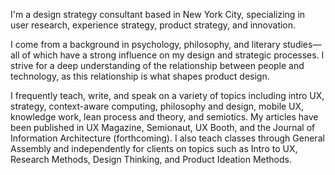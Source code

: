 I'm a design strategy consultant based in New York City, specializing in user research, experience strategy, product strategy, and innovation.

I come from a background in psychology, philosophy, and literary studies—all of which have a strong influence on my design and strategic processes. I strive for a deep understanding of the relationship between people and technology, as this relationship is what shapes product design.

I frequently teach, write, and speak on a variety of topics including intro UX, strategy, context-aware computing, philosophy and design, mobile UX, knowledge work, lean process and theory, and semiotics. My articles have been published in UX Magazine, Semionaut, UX Booth, and the Journal of Information Architecture (forthcoming). I also teach classes through General Assembly and independently for clients on topics such as Intro to UX, Research Methods, Design Thinking, and Product Ideation Methods.